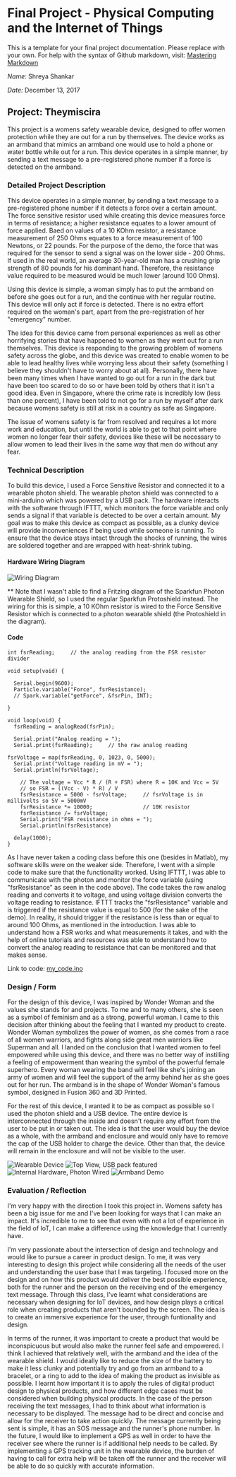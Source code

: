 # Final Project - Physical Computing and the Internet of Things

This is a template for your final project documentation.  Please replace <content like this> with your own.  For help with the syntax of Github markdown, visit: [Mastering Markdown](https://guides.github.com/features/mastering-markdown/)

*Name:*  Shreya Shankar

*Date:* December 13, 2017

## Project: Theymiscira 

This project is a womens safety wearable device, designed to offer women protection while they are out for a run by themselves. The device works as an armband that mimics an armband one would use to hold a phone or water bottle while out for a run. This device operates in a simple manner, by sending a text message to a pre-registered phone number if a force is detected on the armband. 

### Detailed Project Description

This device operates in a simple manner, by sending a text message to a pre-registered phone number if it detects a force over a certain amount. The force sensitive resistor used while creating this device measures force in terms of resistance; a higher resistance equates to a lower amount of force applied. Baed on values of a 10 KOhm resistor, a resistance measurement of 250 Ohms equates to a force measurement of 100 Newtons, or 22 pounds. For the purpose of the demo, the force that was required for the sensor to send a signal was on the lower side - 200 Ohms. If used in the real world, an average 30-year-old man has a crushing grip strength of 80 pounds for his dominant hand. Therefore, the resistance value required to be measured would be much lower (around 100 Ohms). 

Using this device is simple, a woman simply has to put the armband on before she goes out for a run, and the continue with her regular routine. This device will only act if force is detected. There is no extra effort required on the woman's part, apart from the pre-registration of her "emergency" number. 

The idea for this device came from personal experiences as well as other horrifying stories that have happened to women as they went out for a run themselves. This device is responding to the growing problem of womens safety across the globe, and this device was created to enable women to be able to lead healthy lives while worrying less about their safety (something I believe they shouldn't have to worry about at all). Personally, there have been many times when I have wanted to go out for a run in the dark but have been too scared to do so or have been told by others that it isn't a good idea. Even in Singapore, where the crime rate is incredibly low (less than one percent), I have been told to not go for a run by myself after dark because womens safety is still at risk in a country as safe as Singapore. 

The issue of womens safety is far from resolved and requires a lot more work and education, but until the world is able to get to that point where women no longer fear their safety, devices like these will be necessary to allow women to lead their lives in the same way that men do without any fear. 

### Technical Description

To build this device, I used a Force Sensitive Resistor and connected it to a wearable photon shield. The wearable photon shield was connected to a mini-arduino which was powered by a USB pack. The hardware interacts with the software through IFTTT, which monitors the force variable and only sends a signal if that variable is detected to be over a certain amount. My goal was to make this device as compact as possible, as a clunky device will provide inconveniences if being used while someone is running. To ensure that the device stays intact through the shocks of running, the wires are soldered together and are wrapped with heat-shrink tubing. 

#### Hardware Wiring Diagram

![Wiring Diagram](images/WiringFinal.png)

** Note that I wasn't able to find a Fritzing diagram of the Sparkfun Photon Wearable Shield, so I used the regular Sparkfun Protoshield instead. The wiring for this is simple, a 10 KOhm resistor is wired to the Force Sensitive Resistor which is connected to a photon wearable shield (the Protoshield in the diagram). 

#### Code

```int fsrPin = 0;     // the FSR and 10K pulldown are connected to a0
int fsrReading;     // the analog reading from the FSR resistor divider
 
void setup(void) {

  Serial.begin(9600);   
  Particle.variable("Force", fsrResistance);
  // Spark.variable("getForce", &fsrPin, INT);

}
 
void loop(void) {
  fsrReading = analogRead(fsrPin);  
 
  Serial.print("Analog reading = ");
  Serial.print(fsrReading);     // the raw analog reading
  
fsrVoltage = map(fsrReading, 0, 1023, 0, 5000);
  Serial.print("Voltage reading in mV = ");
  Serial.println(fsrVoltage);  
 
    // The voltage = Vcc * R / (R + FSR) where R = 10K and Vcc = 5V
    // so FSR = ((Vcc - V) * R) / V       
    fsrResistance = 5000 - fsrVoltage;     // fsrVoltage is in millivolts so 5V = 5000mV
    fsrResistance *= 10000;                // 10K resistor
    fsrResistance /= fsrVoltage;
    Serial.print("FSR resistance in ohms = ");
    Serial.println(fsrResistance)
 
  delay(1000);
} 
```
As I have never taken a coding class before this one (besides in Matlab), my software skills were on the weaker side. Therefore, I went with a simple code to make sure that the functionality worked. Using IFTTT, I was able to communicate with the photon and monitor the force variable (using "fsrResistance" as seen in the code above). The code takes the raw analog reading and converts it to voltage, and using voltage division converts the voltage reading to resistance. IFTTT tracks the "fsrResistance" variable and is triggered if the resistance value is equal to 500 (for the sake of the demo). In reality, it should trigger if the resistance is less than or equal to around 100 Ohms, as mentioned in the introduction. I was able to understand how a FSR works and what measurements it takes, and with the help of online tutorials and resources was able to understand how to convert the analog reading to resistance that can be monitored and that makes sense. 

 Link to code: [my_code.ino](code/my_code.ino)  


### Design / Form

For the design of this device, I was inspired by Wonder Woman and the values she stands for and projects. To me and to many others, she is seen as a symbol of feminism and as a strong, powerful woman. I came to this decision after thinking about the feeling that I wanted my product to create. Wonder Woman symbolizes the power of women, as she comes from a race of all women warriors, and fights along side great men warriors like Superman and all. I landed on the conclusion that I wanted women to feel empowered while using this device, and there was no better way of instilling a feeling of empowerment than wearing the symbol of the powerful female superhero. Every woman wearing the band will feel like she's joining an army of women and will feel the support of the army behind her as she goes out for her run. The armband is in the shape of Wonder Woman's famous symbol, designed in Fusion 360 and 3D Printed.

For the rest of this device, I wanted it to be as compact as possible so I used the photon shield and a USB device. The entire device is interconnected through the inside and doesn't require any effort from the user to be put in or taken out. The idea is that the user would buy the device as a whole, with the armband and enclosure and would only have to remove the cap of the USB holder to charge the device. Other than that, the device will remain in the enclosure and will not be visible to the user.

![Wearable Device](images/IMG_2867.jpg)
![Top View, USB pack featured](images/IMG_2869.jpg)
![Internal Hardware, Photon Wired](images/IMG_2870.jpg)
![Armband Demo](images/IMG_2872.jpg)

### Evaluation / Reflection

I'm very happy with the direction I took this project in. Womens safety has been a big issue for me and I've been looking for ways that I can make an impact. It's incredible to me to see that even with not a lot of experience in the field of IoT, I can make a difference using the knowledge that I currently have. 

I'm very passionate about the intersection of design and technology and would like to pursue a career in product design. To me, it was very interesting to design this project while considering all the needs of the user and understanding the user base that I was targeting. I focused more on the design and on how this product would deliver the best possible experience, both for the runner and the person on the receiving end of the emergency text message. Through this class, I've learnt what considerations are necessary when designing for IoT devices, and how design plays a critical role when creating products that aren't bounded by the screen. The idea is to create an immersive experience for the user, through funtionality and design. 

In terms of the runner, it was important to create a product that would be inconspicuous but would also make the runner feel safe and empowered. I think I achieved that relatively well, with the armband and the idea of the wearable shield. I would ideally like to reduce the size of the battery to make it less clunky and potentially try and go from an armband to a bracelet, or a ring to add to the idea of making the product as invisible as possible. I learnt how important it is to apply the rules of digital product design to physical products, and how different edge cases must be considered when building physical products. In the case of the person receiving the text messages, I had to think about what information is necessary to be displayed. The message had to be direct and concise and allow for the receiver to take action quickly. The message currently being sent is simple, it has an SOS message and the runner's phone number. In the future, I would like to implement a GPS as well in order to have the receiver see where the runner is if additional help needs to be called. By implementing a GPS tracking unit in the wearable device, the burden of having to call for extra help will be taken off the runner and the receiver will be able to do so quickly with accurate information. 
